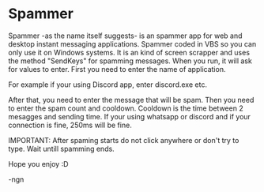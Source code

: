 # Spammer
Spammer -as the name itself suggests- is an spammer app for web and desktop instant messaging applications. Spammer coded in VBS so you can only use it on Windows systems. It is an kind of screen scrapper and uses the method "SendKeys" for spamming messages. When you run, it will ask for values to enter. First you need to enter the name of application.

For example if your using Discord app, enter discord.exe etc.

After that, you need to enter the message that will be spam. Then you need to enter the spam count and cooldown. Cooldown is the time between 2 mesagges and sending time. If your using whatsapp or discord and if your connection is fine, 250ms will be fine.

IMPORTANT: After spaming starts do not click anywhere or don't try to type. Wait untill spamming ends.

Hope you enjoy :D

-ngn
